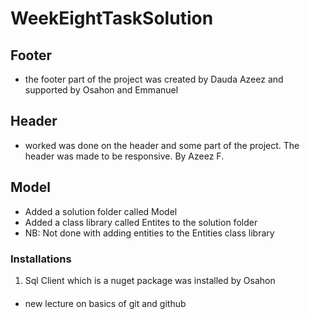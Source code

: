# WeekEightTaskSolution

## Footer
* the footer part of the project was created by Dauda Azeez and supported by Osahon and Emmanuel
## Header
* worked was done on the header and some part of the project. The header was made to be responsive. By Azeez F.

## Model
* Added a solution folder called Model
* Added a class library called Entites to the solution folder
* NB: Not done with adding entities to the Entities class library

### Installations
1. Sql Client which is a nuget package was installed by Osahon

####
* new lecture on basics of git and github



